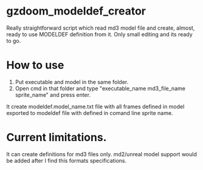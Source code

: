 # gzdoom_modeldef_creator
Really straightforward script which read md3 model file and create, almost, ready to use MODELDEF definition from it.
Only small editing and its ready to go. 

# How to use
1. Put executable and model in the same folder.
2. Open cmd in that folder and type "executable_name md3_file_name sprite_name" and press enter.

It create modeldef.model_name.txt file with all frames defined in model exported to modeldef file with defined in comand line sprite name.

# Current limitations.
It can create definitions for md3 files only. md2/unreal model support would be added after I find this formats specifications.